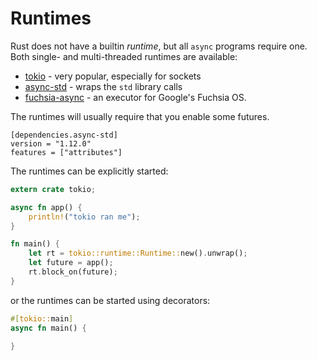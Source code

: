 # Runtimes

Rust does not have a builtin _runtime_, but all `async` programs require one.
Both single- and multi-threaded runtimes are available:
* [tokio](https://crates.io/crates/tokio) - very popular, especially for sockets
* [async-std](https://crates.io/crates/async-std) - wraps the `std` library calls
* [fuchsia-async](https://fuchsia.googlesource.com/fuchsia/+/master/src/lib/fuchsia-async/) - an executor for Google's Fuchsia OS.

The runtimes will usually require that you enable some futures.

```cargo
[dependencies.async-std]
version = "1.12.0"
features = ["attributes"]
```

The runtimes can be explicitly started:

```rust
extern crate tokio;

async fn app() {
    println!("tokio ran me");
}

fn main() {
    let rt = tokio::runtime::Runtime::new().unwrap();
    let future = app();
    rt.block_on(future);
}
```

or the runtimes can be started using decorators:

```rust
#[tokio::main]
async fn main() {

}
```

